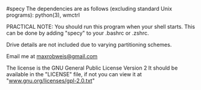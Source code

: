 #specy
The dependencies are as follows (excluding standard Unix programs):
        python(3),
        wmctrl

PRACTICAL NOTE:  You should run this program when your shell starts.
This can be done by adding "specy" to your .bashrc or .zshrc.

Drive details are not included due to varying partitioning schemes.

Email me at maxrobweis@gmail.com



The license is the GNU General Public License Version 2
It should be available in the "LICENSE" file,
if not you can view it at "www.gnu.org/licenses/gpl-2.0.txt"
